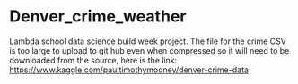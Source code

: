 # Denver_crime_weather
Lambda school data science build week project.
The file for the crime CSV is too large to upload to git hub even when compressed so it will need to be downloaded from the source, here is the link:
https://www.kaggle.com/paultimothymooney/denver-crime-data
